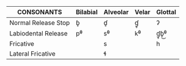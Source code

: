 
| CONSONANTS          | Bilabial | Alveolar | Velar | Glottal |
|---                  |---       |---       |---    |---      |
| Normal Release Stop | ɓ̥        | ɗ̥        | ɠ̥     | ʔ       |
| Labiodental Release | pᶿ       | sᶿ       | kᶿ    | ɠ̥ɓ̥͜ᶿ     |
| Fricative           |          | s        |       | h       |
| Lateral Fricative   |          | ɬ        |       |         |
